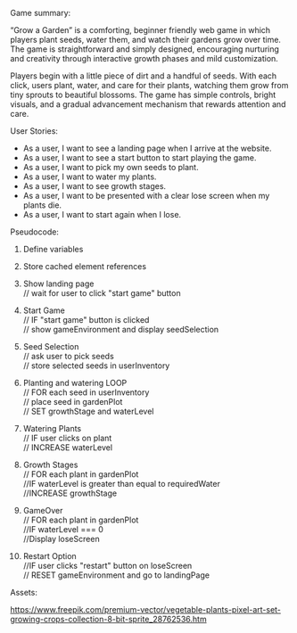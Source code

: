 Game summary:
<br>

“Grow a Garden” is a comforting, beginner friendly web game in which players plant seeds, water them, and watch their gardens grow over time. The game is straightforward and simply designed, encouraging nurturing and creativity through interactive growth phases and mild customization. 

Players begin with a little piece of dirt and a handful of seeds. With each click, users plant, water, and care for their plants, watching them grow from tiny sprouts to beautiful blossoms. The game has simple controls, bright visuals, and a gradual advancement mechanism that rewards attention and care. 

User Stories:

-	As a user, I want to see a landing page when I arrive at the website.
-	As a user, I want to see a start button to start playing the game.
-	As a user, I want to pick my own seeds to plant.
-	As a user, I want to water my plants.
-	As a user, I want to see growth stages.
-	As a user, I want to be presented with a clear lose screen when my plants die.
-	As a user, I want to start again when I lose.

Pseudocode:

1. Define variables

2. Store cached element references

3. Show landing page<br>
// wait for user to click "start game" button

4. Start Game<br>
// IF "start game" button is clicked<br>
// show gameEnvironment and display seedSelection

5. Seed Selection<br>
// ask user to pick seeds<br>
// store selected seeds in userInventory 

6. Planting and watering LOOP<br>
// FOR each seed in userInventory<br>
// place seed in gardenPlot<br>
// SET growthStage and waterLevel

7. Watering Plants<br>
// IF user clicks on plant <br>
// INCREASE waterLevel

8. Growth Stages<br>
// FOR each plant in gardenPlot<br>
//IF waterLevel is greater than equal to requiredWater<br>
//INCREASE growthStage

9. GameOver<br>
// FOR each plant in gardenPlot<br>
//IF waterLevel === 0<br>
//Display loseScreen

10. Restart Option<br>
//IF user clicks "restart" button on loseScreen<br>
// RESET gameEnvironment and go to landingPage

Assets: 

https://www.freepik.com/premium-vector/vegetable-plants-pixel-art-set-growing-crops-collection-8-bit-sprite_28762536.htm
 
